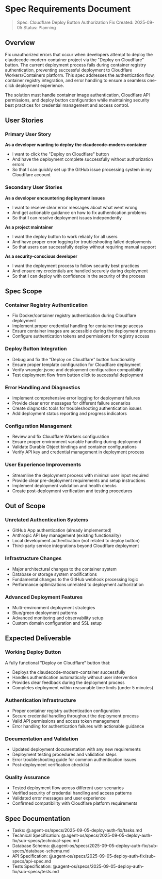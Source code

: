 # Spec Requirements Document

> Spec: Cloudflare Deploy Button Authorization Fix Created: 2025-09-05 Status:
> Planning

## Overview

Fix unauthorized errors that occur when developers attempt to deploy the
claudecode-modern-container project via the "Deploy on Cloudflare" button. The
current deployment process fails during container registry authentication,
preventing successful deployment to Cloudflare Workers/Containers platform. This
spec addresses the authentication flow, container registry integration, and
error handling to ensure a seamless one-click deployment experience.

The solution must handle container image authentication, Cloudflare API
permissions, and deploy button configuration while maintaining security best
practices for credential management and access control.

## User Stories

### Primary User Story

**As a developer wanting to deploy the claudecode-modern-container**

- I want to click the "Deploy on Cloudflare" button
- And have the deployment complete successfully without authorization errors
- So that I can quickly set up the GitHub issue processing system in my
  Cloudflare account

### Secondary User Stories

**As a developer encountering deployment issues**

- I want to receive clear error messages about what went wrong
- And get actionable guidance on how to fix authentication problems
- So that I can resolve deployment issues independently

**As a project maintainer**

- I want the deploy button to work reliably for all users
- And have proper error logging for troubleshooting failed deployments
- So that users can successfully deploy without requiring manual support

**As a security-conscious developer**

- I want the deployment process to follow security best practices
- And ensure my credentials are handled securely during deployment
- So that I can deploy with confidence in the security of the process

## Spec Scope

### Container Registry Authentication

- Fix Docker/container registry authentication during Cloudflare deployment
- Implement proper credential handling for container image access
- Ensure container images are accessible during the deployment process
- Configure authentication tokens and permissions for registry access

### Deploy Button Integration

- Debug and fix the "Deploy on Cloudflare" button functionality
- Ensure proper template configuration for Cloudflare deployment
- Verify wrangler.jsonc and deployment configuration compatibility
- Test deployment flow from button click to successful deployment

### Error Handling and Diagnostics

- Implement comprehensive error logging for deployment failures
- Provide clear error messages for different failure scenarios
- Create diagnostic tools for troubleshooting authentication issues
- Add deployment status reporting and progress indicators

### Configuration Management

- Review and fix Cloudflare Workers configuration
- Ensure proper environment variable handling during deployment
- Validate Durable Object bindings and container configurations
- Verify API key and credential management in deployment process

### User Experience Improvements

- Streamline the deployment process with minimal user input required
- Provide clear pre-deployment requirements and setup instructions
- Implement deployment validation and health checks
- Create post-deployment verification and testing procedures

## Out of Scope

### Unrelated Authentication Systems

- GitHub App authentication (already implemented)
- Anthropic API key management (existing functionality)
- Local development authentication (not related to deploy button)
- Third-party service integrations beyond Cloudflare deployment

### Infrastructure Changes

- Major architectural changes to the container system
- Database or storage system modifications
- Fundamental changes to the GitHub webhook processing logic
- Performance optimizations unrelated to deployment authorization

### Advanced Deployment Features

- Multi-environment deployment strategies
- Blue/green deployment patterns
- Advanced monitoring and observability setup
- Custom domain configuration and SSL setup

## Expected Deliverable

### Working Deploy Button

A fully functional "Deploy on Cloudflare" button that:

- Deploys the claudecode-modern-container successfully
- Handles authentication automatically without user intervention
- Provides clear feedback during the deployment process
- Completes deployment within reasonable time limits (under 5 minutes)

### Authentication Infrastructure

- Proper container registry authentication configuration
- Secure credential handling throughout the deployment process
- Valid API permissions and access token management
- Error handling for authentication failures with actionable guidance

### Documentation and Validation

- Updated deployment documentation with any new requirements
- Deployment testing procedures and validation steps
- Error troubleshooting guide for common authentication issues
- Post-deployment verification checklist

### Quality Assurance

- Tested deployment flow across different user scenarios
- Verified security of credential handling and access patterns
- Validated error messages and user experience
- Confirmed compatibility with Cloudflare platform requirements

## Spec Documentation

- Tasks: @.agent-os/specs/2025-09-05-deploy-auth-fix/tasks.md
- Technical Specification:
  @.agent-os/specs/2025-09-05-deploy-auth-fix/sub-specs/technical-spec.md
- Database Schema:
  @.agent-os/specs/2025-09-05-deploy-auth-fix/sub-specs/database-schema.md
- API Specification:
  @.agent-os/specs/2025-09-05-deploy-auth-fix/sub-specs/api-spec.md
- Tests Specification:
  @.agent-os/specs/2025-09-05-deploy-auth-fix/sub-specs/tests.md
